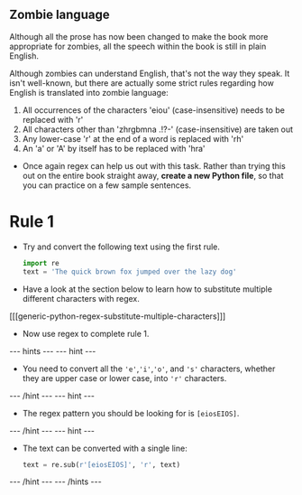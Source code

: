 ## Zombie language

Although all the prose has now been changed to make the book more appropriate for zombies, all the speech within the book is still in plain English.

Although zombies can understand English, that's not the way they speak. It isn't well-known, but there are actually some strict rules regarding how English is translated into zombie language:

1. All occurrences of the characters 'eiou' (case-insensitive) needs to be replaced with 'r'
1. All characters other than 'zhrgbmna .!?-' (case-insensitive) are taken out
1. Any lower-case 'r' at the end of a word is replaced with 'rh'
1. An 'a' or 'A' by itself has to be replaced with 'hra'

- Once again regex can help us out with this task. Rather than trying this out on the entire book straight away, **create a new Python file**, so that you can practice on a few sample sentences.

# Rule 1

- Try and convert the following text using the first rule.

	```python
	import re
	text = 'The quick brown fox jumped over the lazy dog'
	```

- Have a look at the section below to learn how to substitute multiple different characters with regex.

[[[generic-python-regex-substitute-multiple-characters]]]

- Now use regex to complete rule 1.

--- hints --- --- hint ---

- You need to convert all the `'e'`,`'i'`,`'o'`, and `'s'` characters, whether they are upper case or lower case, into `'r'` characters.

--- /hint --- --- hint ---

- The regex pattern you should be looking for is `[eiosEIOS]`.

--- /hint --- --- hint ---

- The text can be converted with a single line:

	```python
	text = re.sub(r'[eiosEIOS]', 'r', text)
	```
	
--- /hint --- --- /hints ---
